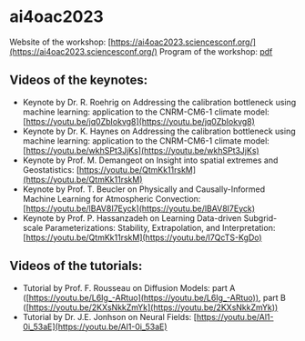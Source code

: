 # ai4oac2023 
Website of the workshop: [https://ai4oac2023.sciencesconf.org/](https://ai4oac2023.sciencesconf.org/)
Program of the workshop: [pdf](https://cia-oceanix.github.io/downloads/program_workshopAI4OAC2023.pdf)

## Videos of the keynotes:
- Keynote by Dr. R. Roehrig on Addressing the calibration bottleneck using machine learning: application to the CNRM-CM6-1 climate model: [https://youtu.be/jq0ZbIokvg8](https://youtu.be/jq0ZbIokvg8)
- Keynote by Dr. K. Haynes on Addressing the calibration bottleneck using machine learning: application to the CNRM-CM6-1 climate model: [https://youtu.be/wkhSPt3JjKs](https://youtu.be/wkhSPt3JjKs)
- Keynote by Prof. M. Demangeot on Insight into spatial extremes and Geostatistics: [https://youtu.be/QtmKk11rskM](https://youtu.be/QtmKk11rskM)
- Keynote by Prof. T. Beucler on Physically and Causally-Informed Machine Learning for Atmospheric Convection: [https://youtu.be/lBAV8I7Eyck](https://youtu.be/lBAV8I7Eyck)
- Keynote by Prof. P. Hassanzadeh on Learning Data-driven Subgrid-scale Parameterizations: Stability, Extrapolation, and Interpretation: [https://youtu.be/QtmKk11rskM](https://youtu.be/l7QcTS-KgDo)

## Videos of the tutorials:
- Tutorial by Prof. F. Rousseau on Diffusion Models: part A ([https://youtu.be/L6Ig_-ARtuo](https://youtu.be/L6Ig_-ARtuo)), part B ([https://youtu.be/2KXsNkkZmYk](https://youtu.be/2KXsNkkZmYk))
- Tutorial by Dr. J.E. Jonhson on Neural Fields: [https://youtu.be/Al1-0i_53aE](https://youtu.be/Al1-0i_53aE)
